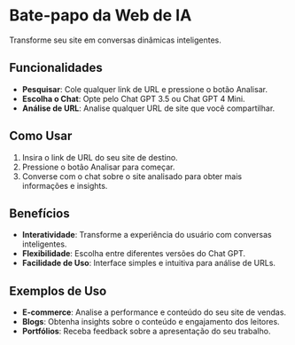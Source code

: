 # Bate-papo da Web de IA

Transforme seu site em conversas dinâmicas inteligentes.

## Funcionalidades

- **Pesquisar**: Cole qualquer link de URL e pressione o botão Analisar.
- **Escolha o Chat**: Opte pelo Chat GPT 3.5 ou Chat GPT 4 Mini.
- **Análise de URL**: Analise qualquer URL de site que você compartilhar.

## Como Usar

1. Insira o link de URL do seu site de destino.
2. Pressione o botão Analisar para começar.
3. Converse com o chat sobre o site analisado para obter mais informações e insights.

## Benefícios

- **Interatividade**: Transforme a experiência do usuário com conversas inteligentes.
- **Flexibilidade**: Escolha entre diferentes versões do Chat GPT.
- **Facilidade de Uso**: Interface simples e intuitiva para análise de URLs.

## Exemplos de Uso

- **E-commerce**: Analise a performance e conteúdo do seu site de vendas.
- **Blogs**: Obtenha insights sobre o conteúdo e engajamento dos leitores.
- **Portfólios**: Receba feedback sobre a apresentação do seu trabalho.


